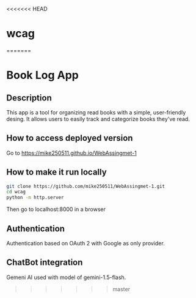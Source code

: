 <<<<<<< HEAD
# wcag
=======
# Book Log App
## Description
This app is a tool for organizing read books with a simple, user-friendly desing. It allows users to easily track and categorize books they've read.

## How to access deployed version
Go to https://mike250511.github.io/WebAssingmet-1

## How to make it run locally
```bash
git clone https://github.com/mike250511/WebAssingmet-1.git
cd wcag
python -m http.server
```

Then go to localhost:8000 in a browser

## Authentication
Authentication based on OAuth 2 with Google as only provider.

## ChatBot integration
Gemeni AI used with model of gemini-1.5-flash.
>>>>>>> master
